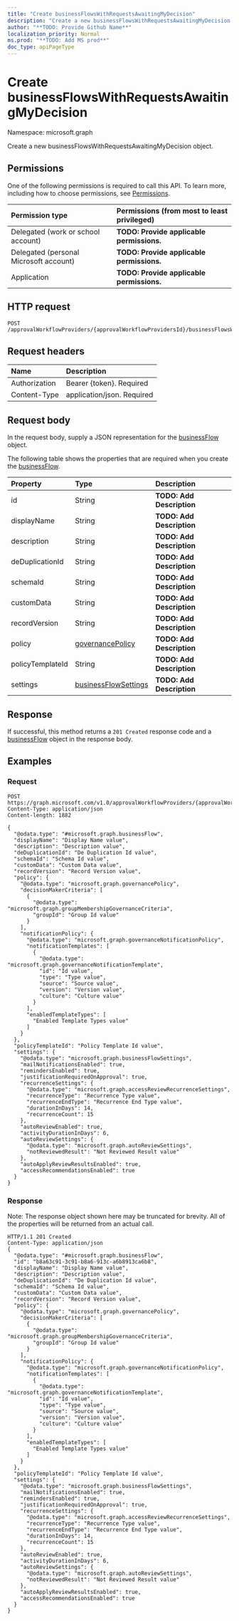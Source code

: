 ```yaml
---
title: "Create businessFlowsWithRequestsAwaitingMyDecision"
description: "Create a new businessFlowsWithRequestsAwaitingMyDecision object."
author: "**TODO: Provide Github Name**"
localization_priority: Normal
ms.prod: "**TODO: Add MS prod**"
doc_type: apiPageType
---
```


# Create businessFlowsWithRequestsAwaitingMyDecision

Namespace: microsoft.graph

Create a new businessFlowsWithRequestsAwaitingMyDecision object.

## Permissions
One of the following permissions is required to call this API. To learn more, including how to choose permissions, see [Permissions](/concepts/permissions-reference.md).

|Permission type|Permissions (from most to least privileged)|
|:---|:---|
|Delegated (work or school account)|**TODO: Provide applicable permissions.**|
|Delegated (personal Microsoft account)|**TODO: Provide applicable permissions.**|
|Application|**TODO: Provide applicable permissions.**|

## HTTP request
<!-- {
  "blockType": "ignored"
}
-->
``` http
POST /approvalWorkflowProviders/{approvalWorkflowProvidersId}/businessFlowsWithRequestsAwaitingMyDecision
```

## Request headers
|Name|Description|
|:---|:---|
|Authorization|Bearer {token}. Required|
|Content-Type|application/json. Required|

## Request body
In the request body, supply a JSON representation for the [businessFlow](../resources/businessflow.md) object.

The following table shows the properties that are required when you create the [businessFlow](../resources/businessflow.md).

|Property|Type|Description|
|:---|:---|:---|
|id|String|**TODO: Add Description**|
|displayName|String|**TODO: Add Description**|
|description|String|**TODO: Add Description**|
|deDuplicationId|String|**TODO: Add Description**|
|schemaId|String|**TODO: Add Description**|
|customData|String|**TODO: Add Description**|
|recordVersion|String|**TODO: Add Description**|
|policy|[governancePolicy](../resources/governancepolicy.md)|**TODO: Add Description**|
|policyTemplateId|String|**TODO: Add Description**|
|settings|[businessFlowSettings](../resources/businessflowsettings.md)|**TODO: Add Description**|



## Response
If successful, this method returns a `201 Created` response code and a [businessFlow](../resources/businessflow.md) object in the response body.

## Examples

### Request
<!-- {
  "blockType": "request",
  "name": "create_businessflow_from_"
}
-->
``` http
POST https://graph.microsoft.com/v1.0/approvalWorkflowProviders/{approvalWorkflowProvidersId}/businessFlowsWithRequestsAwaitingMyDecision
Content-Type: application/json
Content-length: 1882

{
  "@odata.type": "#microsoft.graph.businessFlow",
  "displayName": "Display Name value",
  "description": "Description value",
  "deDuplicationId": "De Duplication Id value",
  "schemaId": "Schema Id value",
  "customData": "Custom Data value",
  "recordVersion": "Record Version value",
  "policy": {
    "@odata.type": "microsoft.graph.governancePolicy",
    "decisionMakerCriteria": [
      {
        "@odata.type": "microsoft.graph.groupMembershipGovernanceCriteria",
        "groupId": "Group Id value"
      }
    ],
    "notificationPolicy": {
      "@odata.type": "microsoft.graph.governanceNotificationPolicy",
      "notificationTemplates": [
        {
          "@odata.type": "microsoft.graph.governanceNotificationTemplate",
          "id": "Id value",
          "type": "Type value",
          "source": "Source value",
          "version": "Version value",
          "culture": "Culture value"
        }
      ],
      "enabledTemplateTypes": [
        "Enabled Template Types value"
      ]
    }
  },
  "policyTemplateId": "Policy Template Id value",
  "settings": {
    "@odata.type": "microsoft.graph.businessFlowSettings",
    "mailNotificationsEnabled": true,
    "remindersEnabled": true,
    "justificationRequiredOnApproval": true,
    "recurrenceSettings": {
      "@odata.type": "microsoft.graph.accessReviewRecurrenceSettings",
      "recurrenceType": "Recurrence Type value",
      "recurrenceEndType": "Recurrence End Type value",
      "durationInDays": 14,
      "recurrenceCount": 15
    },
    "autoReviewEnabled": true,
    "activityDurationInDays": 6,
    "autoReviewSettings": {
      "@odata.type": "microsoft.graph.autoReviewSettings",
      "notReviewedResult": "Not Reviewed Result value"
    },
    "autoApplyReviewResultsEnabled": true,
    "accessRecommendationsEnabled": true
  }
}
```

### Response
Note: The response object shown here may be truncated for brevity. All of the properties will be returned from an actual call.
<!-- {
  "blockType": "response",
  "truncated": true,
  "@odata.type": "microsoft.graph.businessflow"
}
-->
``` http
HTTP/1.1 201 Created
Content-Type: application/json
{
  "@odata.type": "#microsoft.graph.businessFlow",
  "id": "b8a63c91-3c91-b8a6-913c-a6b8913ca6b8",
  "displayName": "Display Name value",
  "description": "Description value",
  "deDuplicationId": "De Duplication Id value",
  "schemaId": "Schema Id value",
  "customData": "Custom Data value",
  "recordVersion": "Record Version value",
  "policy": {
    "@odata.type": "microsoft.graph.governancePolicy",
    "decisionMakerCriteria": [
      {
        "@odata.type": "microsoft.graph.groupMembershipGovernanceCriteria",
        "groupId": "Group Id value"
      }
    ],
    "notificationPolicy": {
      "@odata.type": "microsoft.graph.governanceNotificationPolicy",
      "notificationTemplates": [
        {
          "@odata.type": "microsoft.graph.governanceNotificationTemplate",
          "id": "Id value",
          "type": "Type value",
          "source": "Source value",
          "version": "Version value",
          "culture": "Culture value"
        }
      ],
      "enabledTemplateTypes": [
        "Enabled Template Types value"
      ]
    }
  },
  "policyTemplateId": "Policy Template Id value",
  "settings": {
    "@odata.type": "microsoft.graph.businessFlowSettings",
    "mailNotificationsEnabled": true,
    "remindersEnabled": true,
    "justificationRequiredOnApproval": true,
    "recurrenceSettings": {
      "@odata.type": "microsoft.graph.accessReviewRecurrenceSettings",
      "recurrenceType": "Recurrence Type value",
      "recurrenceEndType": "Recurrence End Type value",
      "durationInDays": 14,
      "recurrenceCount": 15
    },
    "autoReviewEnabled": true,
    "activityDurationInDays": 6,
    "autoReviewSettings": {
      "@odata.type": "microsoft.graph.autoReviewSettings",
      "notReviewedResult": "Not Reviewed Result value"
    },
    "autoApplyReviewResultsEnabled": true,
    "accessRecommendationsEnabled": true
  }
}
```

